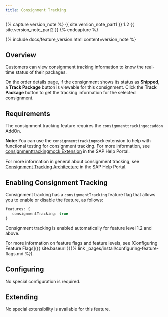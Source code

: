 ```yaml
---
title: Consignment Tracking
---
```


{% capture version_note %}
{{ site.version_note_part1 }} 1.2 {{ site.version_note_part2 }}
{% endcapture %}

{% include docs/feature_version.html content=version_note %}

## Overview

Customers can view consignment tracking information to know the real-time status of their packages.

On the order details page, if the consignment shows its status as **Shipped**, a **Track Package** button is viewable for this consignment. Click the **Track Package** button to get the tracking information for the selected consignment.

## Requirements

The consignment tracking feature requires the `consignmenttrackingoccaddon` AddOn.

**Note:** You can use the `consignmenttrackingmock` extension to help with functional testing for consignment tracking. For more information, see [consignmenttrackingmock Extension](https://help.sap.com/viewer/4c33bf189ab9409e84e589295c36d96e/latest/en-US/965bf5b729b646ac9a3f33cbebfd0a20.html) in the SAP Help Portal.

For more information in general about consignment tracking, see [Consignment Tracking Architecture](https://help.sap.com/viewer/4c33bf189ab9409e84e589295c36d96e/latest/en-US/6eafde9f14e243d6a53e0bfbfd6996bc.html) in the SAP Help Portal.

## Enabling Consignment Tracking

Consignment tracking has a `consignmentTracking` feature flag that allows you to enable or disable the feature, as follows:

```typescript
features: {
   consignmentTracking: true
}
```

Consignment tracking is enabled automatically for feature level 1.2 and above.

For more information on feature flags and feature levels, see [Configuring Feature Flags]({{ site.baseurl }}{% link _pages/install/configuring-feature-flags.md %}).

## Configuring

No special configuration is required.

## Extending

No special extensibility is available for this feature.
